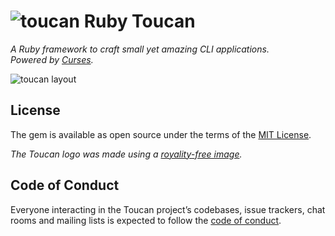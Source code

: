 # ![toucan](https://github.com/fschuindt/toucan/images/raw/master/toucan_small.png?raw=true) Ruby Toucan
*A Ruby framework to craft small yet amazing CLI applications.  
Powered by [Curses](https://github.com/ruby/curses).*

![toucan layout](https://github.com/fschuindt/toucan/images/raw/master/ToucanLayout.png?raw=true)

## License

The gem is available as open source under the terms of the [MIT License](https://opensource.org/licenses/MIT).

*The Toucan logo was made using a [royality-free image](https://svgsilh.com/image/1293815.html).*

## Code of Conduct

Everyone interacting in the Toucan project’s codebases, issue trackers, chat rooms and mailing lists is expected to follow the [code of conduct](https://github.com/[USERNAME]/toucan/blob/master/CODE_OF_CONDUCT.md).
